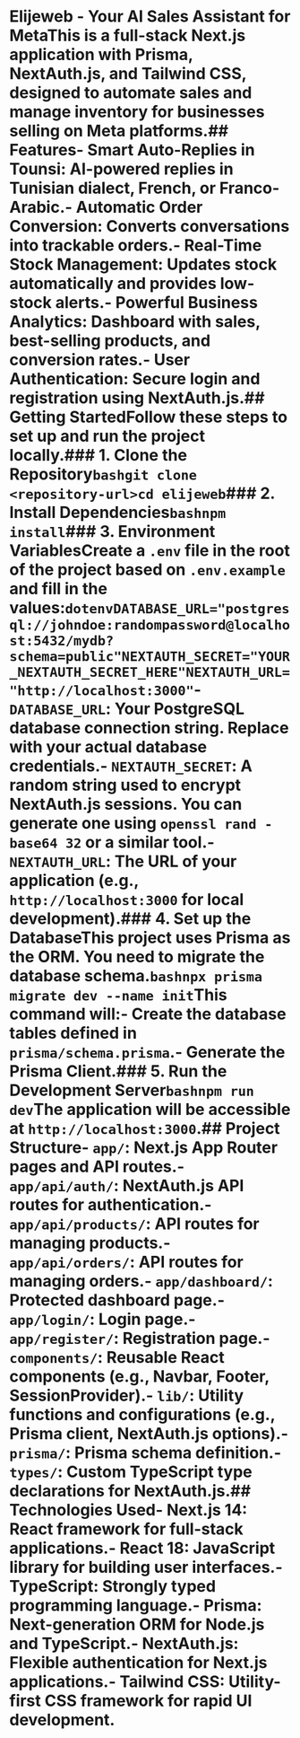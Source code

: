 # Elijeweb - Your AI Sales Assistant for MetaThis is a full-stack Next.js application with Prisma, NextAuth.js, and Tailwind CSS, designed to automate sales and manage inventory for businesses selling on Meta platforms.## Features- **Smart Auto-Replies in Tounsi**: AI-powered replies in Tunisian dialect, French, or Franco-Arabic.- **Automatic Order Conversion**: Converts conversations into trackable orders.- **Real-Time Stock Management**: Updates stock automatically and provides low-stock alerts.- **Powerful Business Analytics**: Dashboard with sales, best-selling products, and conversion rates.- **User Authentication**: Secure login and registration using NextAuth.js.## Getting StartedFollow these steps to set up and run the project locally.### 1. Clone the Repository```bashgit clone <repository-url>cd elijeweb```### 2. Install Dependencies```bashnpm install```### 3. Environment VariablesCreate a `.env` file in the root of the project based on `.env.example` and fill in the values:```dotenvDATABASE_URL="postgresql://johndoe:randompassword@localhost:5432/mydb?schema=public"NEXTAUTH_SECRET="YOUR_NEXTAUTH_SECRET_HERE"NEXTAUTH_URL="http://localhost:3000"```- `DATABASE_URL`: Your PostgreSQL database connection string. Replace with your actual database credentials.- `NEXTAUTH_SECRET`: A random string used to encrypt NextAuth.js sessions. You can generate one using `openssl rand -base64 32` or a similar tool.- `NEXTAUTH_URL`: The URL of your application (e.g., `http://localhost:3000` for local development).### 4. Set up the DatabaseThis project uses Prisma as the ORM. You need to migrate the database schema.```bashnpx prisma migrate dev --name init```This command will:- Create the database tables defined in `prisma/schema.prisma`.- Generate the Prisma Client.### 5. Run the Development Server```bashnpm run dev```The application will be accessible at `http://localhost:3000`.## Project Structure- `app/`: Next.js App Router pages and API routes.- `app/api/auth/`: NextAuth.js API routes for authentication.- `app/api/products/`: API routes for managing products.- `app/api/orders/`: API routes for managing orders.- `app/dashboard/`: Protected dashboard page.- `app/login/`: Login page.- `app/register/`: Registration page.- `components/`: Reusable React components (e.g., Navbar, Footer, SessionProvider).- `lib/`: Utility functions and configurations (e.g., Prisma client, NextAuth.js options).- `prisma/`: Prisma schema definition.- `types/`: Custom TypeScript type declarations for NextAuth.js.## Technologies Used- **Next.js 14**: React framework for full-stack applications.- **React 18**: JavaScript library for building user interfaces.- **TypeScript**: Strongly typed programming language.- **Prisma**: Next-generation ORM for Node.js and TypeScript.- **NextAuth.js**: Flexible authentication for Next.js applications.- **Tailwind CSS**: Utility-first CSS framework for rapid UI development.
